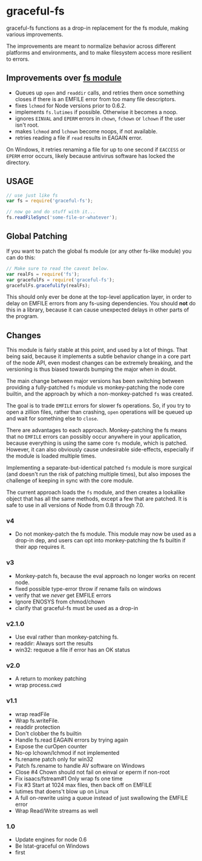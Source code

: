 # graceful-fs

graceful-fs functions as a drop-in replacement for the fs module,
making various improvements.

The improvements are meant to normalize behavior across different
platforms and environments, and to make filesystem access more
resilient to errors.

## Improvements over [fs module](https://nodejs.org/api/fs.html)

- Queues up `open` and `readdir` calls, and retries them once
  something closes if there is an EMFILE error from too many file
  descriptors.
- fixes `lchmod` for Node versions prior to 0.6.2.
- implements `fs.lutimes` if possible. Otherwise it becomes a noop.
- ignores `EINVAL` and `EPERM` errors in `chown`, `fchown` or
  `lchown` if the user isn't root.
- makes `lchmod` and `lchown` become noops, if not available.
- retries reading a file if `read` results in EAGAIN error.

On Windows, it retries renaming a file for up to one second if `EACCESS`
or `EPERM` error occurs, likely because antivirus software has locked
the directory.

## USAGE

```javascript
// use just like fs
var fs = require('graceful-fs');

// now go and do stuff with it...
fs.readFileSync('some-file-or-whatever');
```

## Global Patching

If you want to patch the global fs module (or any other fs-like
module) you can do this:

```javascript
// Make sure to read the caveat below.
var realFs = require('fs');
var gracefulFs = require('graceful-fs');
gracefulFs.gracefulify(realFs);
```

This should only ever be done at the top-level application layer, in
order to delay on EMFILE errors from any fs-using dependencies. You
should **not** do this in a library, because it can cause unexpected
delays in other parts of the program.

## Changes

This module is fairly stable at this point, and used by a lot of
things. That being said, because it implements a subtle behavior
change in a core part of the node API, even modest changes can be
extremely breaking, and the versioning is thus biased towards
bumping the major when in doubt.

The main change between major versions has been switching between
providing a fully-patched `fs` module vs monkey-patching the node core
builtin, and the approach by which a non-monkey-patched `fs` was
created.

The goal is to trade `EMFILE` errors for slower fs operations. So, if
you try to open a zillion files, rather than crashing, `open`
operations will be queued up and wait for something else to `close`.

There are advantages to each approach. Monkey-patching the fs means
that no `EMFILE` errors can possibly occur anywhere in your
application, because everything is using the same core `fs` module,
which is patched. However, it can also obviously cause undesirable
side-effects, especially if the module is loaded multiple times.

Implementing a separate-but-identical patched `fs` module is more
surgical (and doesn't run the risk of patching multiple times), but
also imposes the challenge of keeping in sync with the core module.

The current approach loads the `fs` module, and then creates a
lookalike object that has all the same methods, except a few that are
patched. It is safe to use in all versions of Node from 0.8 through
7.0.

### v4

- Do not monkey-patch the fs module. This module may now be used as a
  drop-in dep, and users can opt into monkey-patching the fs builtin
  if their app requires it.

### v3

- Monkey-patch fs, because the eval approach no longer works on recent
  node.
- fixed possible type-error throw if rename fails on windows
- verify that we _never_ get EMFILE errors
- Ignore ENOSYS from chmod/chown
- clarify that graceful-fs must be used as a drop-in

### v2.1.0

- Use eval rather than monkey-patching fs.
- readdir: Always sort the results
- win32: requeue a file if error has an OK status

### v2.0

- A return to monkey patching
- wrap process.cwd

### v1.1

- wrap readFile
- Wrap fs.writeFile.
- readdir protection
- Don't clobber the fs builtin
- Handle fs.read EAGAIN errors by trying again
- Expose the curOpen counter
- No-op lchown/lchmod if not implemented
- fs.rename patch only for win32
- Patch fs.rename to handle AV software on Windows
- Close #4 Chown should not fail on einval or eperm if non-root
- Fix isaacs/fstream#1 Only wrap fs one time
- Fix #3 Start at 1024 max files, then back off on EMFILE
- lutimes that doens't blow up on Linux
- A full on-rewrite using a queue instead of just swallowing the EMFILE error
- Wrap Read/Write streams as well

### 1.0

- Update engines for node 0.6
- Be lstat-graceful on Windows
- first
